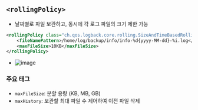## `<rollingPolicy>`
- 날짜별로 파일 보관하고, 동시에 각 로그 파일의 크기 제한 가능
```xml
<rollingPolicy class="ch.qos.logback.core.rolling.SizeAndTimeBasedRollingPolicy">
    <fileNamePattern>/home/log/backup/info/info-%d{yyyy-MM-dd}-%i.log</fileNamePattern>
    <maxFileSize>10KB</maxFileSize> 
</rollingPolicy>
```
- ![image](https://user-images.githubusercontent.com/61215550/168533088-3233b16d-8981-44c4-a1c7-6743956a7a7b.png)
### 주요 태그
- `maxFileSize`: 분할 용량 (KB, MB, GB)
- `maxHistory`: 보관할 최대 파일 수 제어하여 이전 파일 삭제
